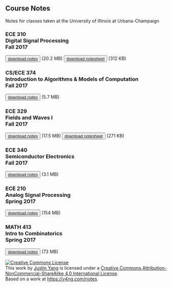 ## Course Notes

Notes for classes taken at the University of Illinois at Urbana-Champaign

### ECE 310 <br> Digital Signal Processing <br> Fall 2017

<button>[download notes](https://y4ng.com/notes/ece310.pdf)</button>
(20.2 MB)
<button>[download notesheet](https://y4ng.com/notes/ece310notesheet.pdf)</button>
(312 KB)

### CS/ECE 374 <br> Introduction to Algorithms & Models of Computation <br> Fall 2017

<button>[download notes](https://y4ng.com/notes/cs374.pdf)</button>
(5.7 MB)

### ECE 329 <br> Fields and Waves I <br> Fall 2017

<button>[download notes](https://y4ng.com/notes/ece329.pdf)</button>
(17.5 MB)
<button>[download notesheet](https://y4ng.com/notes/ece329notesheet.pdf)</button>
(271 KB)

### ECE 340 <br> Semiconductor Electronics <br> Fall 2017

<button>[download notes](https://y4ng.com/notes/ece340.pdf)</button>
(3.1 MB)

### ECE 210 <br> Analog Signal Processing <br> Spring 2017

<button>[download notes](https://github.com/justinyangusa/notes/raw/master/ece210.pdf)</button>
(154 MB)

### MATH 413 <br> Intro to Combinatorics <br> Spring 2017

<button>[download notes](https://github.com/justinyangusa/notes/raw/master/math413.pdf)</button>
(73 MB)

<a rel="license" href="http://creativecommons.org/licenses/by-nc-sa/4.0/"><img alt="Creative Commons License" style="border-width:0" src="https://i.creativecommons.org/l/by-nc-sa/4.0/88x31.png" /></a><br />This work by <a xmlns:cc="http://creativecommons.org/ns#" href="https://y4ng.com" property="cc:attributionName" rel="cc:attributionURL">Justin Yang</a> is licensed under a <a rel="license" href="http://creativecommons.org/licenses/by-nc-sa/4.0/">Creative Commons Attribution-NonCommercial-ShareAlike 4.0 International License</a>.<br />Based on a work at <a xmlns:dct="http://purl.org/dc/terms/" href="https://y4ng.com/notes" rel="dct:source">https://y4ng.com/notes</a>.
